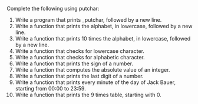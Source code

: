 Complete the following using putchar:

1. Write a program that prints _putchar, followed by a new line.
2. Write a function that prints the alphabet, in lowercase, followed by a new line.
3. Write a function that prints 10 times the alphabet, in lowercase, followed by a new line.
4. Write a function that checks for lowercase character.
5. Write a function that checks for alphabetic character.
6. Write a function that prints the sign of a number.
7. Write a function that computes the absolute value of an integer.
8. Write a function that prints the last digit of a number.
9. Write a function that prints every minute of the day of Jack Bauer, starting from 00:00 to 23:59.
10. Write a function that prints the 9 times table, starting with 0.
